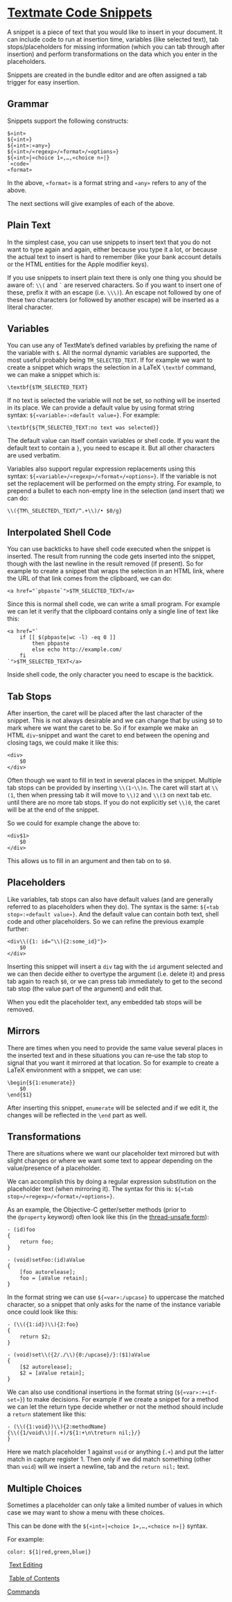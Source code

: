 # [Textmate Code Snippets](https://macromates.com/textmate/manual/snippets)


A snippet is a piece of text that you would like to insert in your document. It can include code to run at insertion time, variables (like selected text), tab stops/placeholders for missing information (which you can tab through after insertion) and perform transformations on the data which you enter in the placeholders.

Snippets are created in the bundle editor and are often assigned a tab trigger for easy insertion.

## Grammar

Snippets support the following constructs:

```
$«int»
${«int»}
${«int»:«any»}
${«int»/«regexp»/«format»/«options»}
${«int»|«choice 1»,…,«choice n»|}
`«code»`
«format»
```

In the above, `«format»` is a format string and `«any»` refers to any of the above.

The next sections will give examples of each of the above.

## Plain Text

In the simplest case, you can use snippets to insert text that you do not want to type again and again, either because you type it a lot, or because the actual text to insert is hard to remember (like your bank account details or the HTML entities for the Apple modifier keys).

If you use snippets to insert plain text there is only one thing you should be aware of: `\\(` and `` ` `` are reserved characters. So if you want to insert one of these, prefix it with an escape (i.e. `\\\)`). An escape not followed by one of these two characters (or followed by another escape) will be inserted as a literal character.

## Variables

You can use any of TextMate’s defined variables by prefixing the name of the variable with `$`. All the normal dynamic variables are supported, the most useful probably being `TM_SELECTED_TEXT`. If for example we want to create a snippet which wraps the selection in a LaTeX `\textbf` command, we can make a snippet which is:

```
\textbf{$TM_SELECTED_TEXT}
```

If no text is selected the variable will not be set, so nothing will be inserted in its place. We can provide a default value by using format string syntax: `${«variable»:«default value»}`. For example:

```
\textbf{${TM_SELECTED_TEXT:no text was selected}}
```

The default value can itself contain variables or shell code. If you want the default text to contain a `}`, you need to escape it. But all other characters are used verbatim.

Variables also support regular expression replacements using this syntax: `${«variable»/«regexp»/«format»/«options»}`. If the variable is not set the replacement will be performed on the empty string. For example, to prepend a bullet to each non-empty line in the selection (and insert that) we can do:

```
\\({TM\_SELECTED\_TEXT/^.+\\)/• $0/g}
```

## Interpolated Shell Code

You can use backticks to have shell code executed when the snippet is inserted. The result from running the code gets inserted into the snippet, though with the last newline in the result removed (if present). So for example to create a snippet that wraps the selection in an HTML link, where the URL of that link comes from the clipboard, we can do:

```
<a href="`pbpaste`">$TM_SELECTED_TEXT</a>
```

Since this is normal shell code, we can write a small program. For example we can let it verify that the clipboard contains only a single line of text like this:

```
<a href="`
    if [[ $(pbpaste|wc -l) -eq 0 ]]
        then pbpaste
        else echo http://example.com/
    fi
`">$TM_SELECTED_TEXT</a>
```

Inside shell code, the only character you need to escape is the backtick.

## Tab Stops

After insertion, the caret will be placed after the last character of the snippet. This is not always desirable and we can change that by using `$0` to mark where we want the caret to be. So if for example we make an HTML `div`-snippet and want the caret to end between the opening and closing tags, we could make it like this:

```
<div>
    $0
</div>
```

Often though we want to fill in text in several places in the snippet. Multiple tab stops can be provided by inserting `\\(1`-`\\)n`. The caret will start at `\\(1`, then when pressing tab it will move to `\\)2` and `\\(3` on next tab etc. until there are no more tab stops. If you do not explicitly set `\\)0`, the caret will be at the end of the snippet.

So we could for example change the above to:

```
<div$1>
    $0
</div>
```

This allows us to fill in an argument and then tab on to `$0`.

## Placeholders

Like variables, tab stops can also have default values (and are generally referred to as placeholders when they do). The syntax is the same: `${«tab stop»:«default value»}`. And the default value can contain both text, shell code and other placeholders. So we can refine the previous example further:

```
<div\\({1: id="\\){2:some_id}"}>
    $0
</div>
```

Inserting this snippet will insert a `div` tag with the `id` argument selected and we can then decide either to overtype the argument (i.e. delete it) and press tab again to reach `$0`, or we can press tab immediately to get to the second tab stop (the value part of the argument) and edit that.

When you edit the placeholder text, any embedded tab stops will be removed.

## Mirrors

There are times when you need to provide the same value several places in the inserted text and in these situations you can re-use the tab stop to signal that you want it mirrored at that location. So for example to create a LaTeX environment with a snippet, we can use:

```
\begin{${1:enumerate}}
    $0
\end{$1}
```

After inserting this snippet, `enumerate` will be selected and if we edit it, the changes will be reflected in the `\end` part as well.

## Transformations

There are situations where we want our placeholder text mirrored but with slight changes or where we want some text to appear depending on the value/presence of a placeholder.

We can accomplish this by doing a regular expression substitution on the placeholder text (when mirroring it). The syntax for this is: `${«tab stop»/«regexp»/«format»/«options»}`.

As an example, the Objective-C getter/setter methods (prior to the `@property` keyword) often look like this (in the [thread-unsafe form](http://ticket.macromates.com/show?ticket_id=E11D9EAF)):

```
- (id)foo
{
    return foo;
}

- (void)setFoo:(id)aValue
{
    [foo autorelease];
    foo = [aValue retain];
}
```

In the format string we can use `${«var»:/upcase}` to uppercase the matched character, so a snippet that only asks for the name of the instance variable once could look like this:

```
- (\\({1:id})\\){2:foo}
{
    return $2;
}

- (void)set\\({2/./\\){0:/upcase}/}:($1)aValue
{
    [$2 autorelease];
    $2 = [aValue retain];
}
```

We can also use conditional insertions in the format string (`${«var»:+«if-set»}`) to make decisions. For example if we create a snippet for a method we can let the return type decide whether or not the method should include a `return` statement like this:

```
- (\\({1:void})\\){2:methodName}
{\\({1/void\\)|(.+)/${1:+\n\treturn nil;}/}
}
```

Here we match placeholder 1 against `void` or anything (`.+`) and put the latter match in capture register 1. Then only if we did match something (other than `void`) will we insert a newline, tab and the `return nil;` text.

## Multiple Choices

Sometimes a placeholder can only take a limited number of values in which case we may want to show a menu with these choices.

This can be done with the `${«int»|«choice 1»,…,«choice n»|}` syntax.

For example:

```
color: ${1|red,green,blue|}
```

 [Text Editing](https://macromates.com/textmate/manual/text-editing)

 [Table of Contents](https://macromates.com/textmate/manual/)

[Commands](https://macromates.com/textmate/manual/commands) 